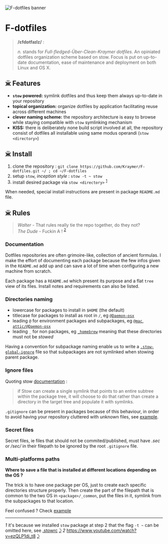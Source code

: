 ![F-dotfiles banner](https://raw.githubusercontent.com/Kraymer/public/master/F-dotfiles/banner.png)

# F-dotfiles

> **/ɛfdɒtfaɪlz/** :
>
> *n.* stands for *Full-fledged-Über-Clean-Kraymer dotfiles.* An opiniated dotfiles organization scheme based on stow.
Focus is put on up-to-date documentation, ease of maintenance and deployment on both Linux and OS X.


## ӝ Features

- **`stow` powered:** symlink dotfiles and thus keep them always up-to-date in your repository
- **topical organization:** organize dotfiles by application facilitating reuse across different machines
- **clever naming scheme:** the repository architecture is easy to browse while staying compatible with `stow` symlinking mechanism
- **KISS:** there is deliberately none build script involved at all, the repository consist of dotfiles all installable using same modus operandi (`stow <directory>`)


## ӝ Install

1. clone the repository : `git clone https://github.com/Kraymer/F-dotfiles.git ~/ ; cd ~/F-dotfiles`
1. setup `stow`, *inception style* : `stow -t ~ stow` 
1. install desired package via `stow <directory>` <sup id="a1">[1](#f1)</sup>

When needed, special install instructions are present in package `README.md` file.

## ӝ Rules

> *Walter -* That rules really tie the repo together, do they not?  
> *The Dude -* Fuckin A ! <sup id="a2">[2](#f2)</sup>  

### Documentation

Dotfiles repositories are often grimoire-like, collection of ancient formulas.
I make the effort of documenting each package because the few infos given in
the `README.md` add up and can save a lot of time when configuring a new machine from scratch.

Each package has a `README.md` which present its purpose and a flat `tree` view of its files.
Install notes and requirements can also be listed.

### Directories naming

- lowercase for packages to install in `$HOME` (the default)
- titlecase for packages to install as root in `/`, eg
  [`@Daemon-osx`](https://github.com/Kraymer/F-dotfiles/blob/master/attic/@Daemon-osx)
- leading `@` for environment packages and subpackages, eg
  [`@mac`](https://github.com/Kraymer/F-dotfiles/blob/master/%40mac/), [`attic/@Daemon-osx`](https://github.com/Kraymer/F-dotfiles/blob/master/attic/@Daemon-osx)
- leading `_` for non packages, eg [`_homebrew`](https://github.com/Kraymer/F-dotfiles/blob/master/_homebrew) meaning that these directories must not be *stowed*

Having a convention for subpackage naming enable us to write a [`.stow-global-ignore`](https://github.com/Kraymer/F-dotfiles/blob/master/stow/.stow-global-ignore#L7) file so that subpackages are not symlinked when stowing parent package.

### Ignore files

Quoting stow [documentation](https://www.gnu.org/software/stow/manual/html_node/Installing-Packages.html#Installing-Packages) :

> if Stow can create a single symlink that points to an entire subtree within the package tree, it will choose to do that rather than create a directory in the target tree and populate it with symlinks.

`.gitignore` can be present in packages because of this behaviour, in order to avoid having your repository cluttered with unknown files, see [example](https://github.com/Kraymer/F-dotfiles/blob/master/sublime_text_3/.gitignore).

### Secret files

Secret files, ie files that should not be commited/published, must have *.sec* or */sec/* in their filepath to be ignored by the root `.gitignore` file.


### Multi-platforms paths

**Where to save a file that is installed at different locations depending on the OS ?**

The trick is to have one package per OS, just to create each specific directories structure properly.
Then create the part of the filepath that is common to the two OS in `<package>/_common`, put the files in it, symlink from the subpackages to that location.

Feel confused ? Check [example](https://github.com/Kraymer/F-dotfiles/tree/master/sublime_text_3/%40linux/.config/sublime-text-3)

---
<i id="f1">1</i> it's because we installed `stow` package at step 2 that the flag `-t ~` can be omitted here, see [.stowrc](https://github.com/Kraymer/F-dotfiles/blob/master/stow/.stowrc) [⤸](#a1)
<i id="f2">2</i> https://www.youtube.com/watch?v=ezQLP1dj_t8 [⤸](#a2)

